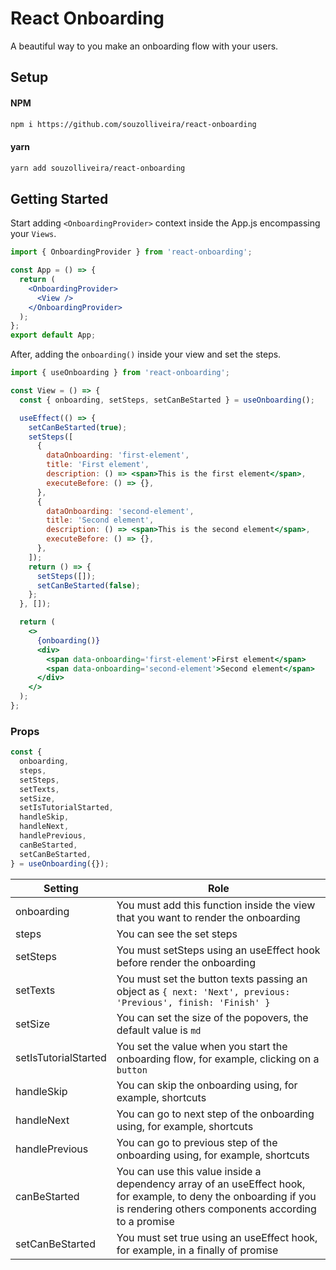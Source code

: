 # React Onboarding

A beautiful way to you make an onboarding flow with your users.

## Setup

#### NPM

```bash
npm i https://github.com/souzolliveira/react-onboarding
```

#### yarn

```bash
yarn add souzolliveira/react-onboarding
```

## Getting Started

Start adding `<OnboardingProvider>` context inside the App.js encompassing your `Views`.

```jsx
import { OnboardingProvider } from 'react-onboarding';

const App = () => {
  return (
    <OnboardingProvider>
      <View />
    </OnboardingProvider>
  );
};
export default App;
```

After, adding the `onboarding()` inside your view and set the steps.

```jsx
import { useOnboarding } from 'react-onboarding';

const View = () => {
  const { onboarding, setSteps, setCanBeStarted } = useOnboarding();

  useEffect(() => {
    setCanBeStarted(true);
    setSteps([
      {
        dataOnboarding: 'first-element',
        title: 'First element',
        description: () => <span>This is the first element</span>,
        executeBefore: () => {},
      },
      {
        dataOnboarding: 'second-element',
        title: 'Second element',
        description: () => <span>This is the second element</span>,
        executeBefore: () => {},
      },
    ]);
    return () => {
      setSteps([]);
      setCanBeStarted(false);
    };
  }, []);

  return (
    <>
      {onboarding()}
      <div>
        <span data-onboarding='first-element'>First element</span>
        <span data-onboarding='second-element'>Second element</span>
      </div>
    </>
  );
};
```

### Props

```jsx
const {
  onboarding,
  steps,
  setSteps,
  setTexts,
  setSize,
  setIsTutorialStarted,
  handleSkip,
  handleNext,
  handlePrevious,
  canBeStarted,
  setCanBeStarted,
} = useOnboarding({});
```

| Setting              | Role                                                                                                                                                                    |
| -------------------- | ----------------------------------------------------------------------------------------------------------------------------------------------------------------------- |
| onboarding           | You must add this function inside the view that you want to render the onboarding                                                                                       |
| steps                | You can see the set steps                                                                                                                                               |
| setSteps             | You must setSteps using an useEffect hook before render the onboarding                                                                                                  |
| setTexts             | You must set the button texts passing an object as `{ next: 'Next', previous: 'Previous', finish: 'Finish' }`                                                           |
| setSize              | You can set the size of the popovers, the default value is `md`                                                                                                         |
| setIsTutorialStarted | You set the value when you start the onboarding flow, for example, clicking on a `button`                                                                               |
| handleSkip           | You can skip the onboarding using, for example, shortcuts                                                                                                               |
| handleNext           | You can go to next step of the onboarding using, for example, shortcuts                                                                                                 |
| handlePrevious       | You can go to previous step of the onboarding using, for example, shortcuts                                                                                             |
| canBeStarted         | You can use this value inside a dependency array of an useEffect hook, for example, to deny the onboarding if you is rendering others components according to a promise |
| setCanBeStarted      | You must set true using an useEffect hook, for example, in a finally of promise                                                                                         |

